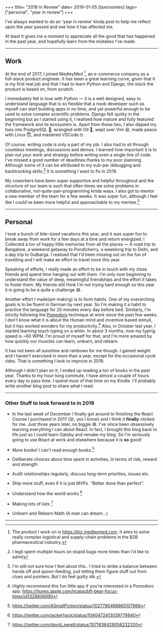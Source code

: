 +++
title= "2018 In Review"
date= 2019-01-05
[taxonomies]
tags=["personal", "year in review"]
+++

I've always wanted to do an 'year in review' kinda post to help me reflect upon the year passed and see how it has affected me.
<!-- more -->
At least it gives me a moment to appreciate all the good that has happened in the past year, and hopefully learn from the mistakes I've made.


---

## Work

At the end of 2017, I joined MedleyMed
[^1], an e-commerce company as a full-stack product engineer. It has been a great learning curve, given that it is my first real job and that I had to learn Python and Django, the stack the product is based on, from scratch.

I immediately fell in love with Python — it is a well designed, easy to understand language that is so flexible that a noob developer such as myself can start building apps in no time, and yet powerful enough to be used to solve complex scientific problems. Django felt quirky in the beginning but as I started using it, I realised how mature and fully featured the framework and its ecosystem is. Apart from these two, I also dipped my toes into PostgreSQL 🤞, wrangled with Git 💪, wept over Vim 😫, made peace with Linux 😇, and mastered VSCode 🤓.

Of course, writing code is only a part of my job. I also had to sit through countless meetings, discussions and demos. I learned how important it is to plan out your work and strategy before writing even a single line of code. I've missed a good number of deadlines thanks to my poor planning. Although some of it can be attributed to my sub-par debugging and backtracking skills.[^2] It is something I want to fix in 2019.

My coworkers have been super supportive and helpful throughout and the structure of our team is such that often times we solve problems in collaborative, not-quite-pair-programming kinda ways. I also got to mentor a new member of the team for a few weeks. It was super fun, although I feel like I could've been more helpful and approachable to my mentee.[^3]

---

## Personal

I took a bunch of bite-sized vacations this year, and it was super fun to break away from work for a few days at a time and return energized. I Collected a ton of happy little memories from all the places — A road trip to Bangalore, a weekend getaway to Pondicherry, a weeklong trip to Delhi, and a day trip to Gulbarga. I realised that I'd been missing out on the fun of travelling and I will make an effort to travel more this year.

Speaking of efforts, I really made an effort to be in touch with my close friends and spend time hanging out with them. I'm only now beginning to understand the value of deep, meaningful friendships and the effort it takes to foster them. My friends still think I'm not trying hard enough so this year it is going to be a quite a challenge 😅.

Another effort I made(am making) is to form habits. One of my overarching goals is to be fluent in German by next year.
So I'm making it a habit to practice the language for 20 minutes every day before bed.
Similarly, I'm strictly following the [Pomodoro](https://en.wikipedia.org/wiki/Pomodoro_Technique) technique at work since the past few weeks.
I don't know what it is about the Human mind and incentive based stimuli, but it has worked wonders for my productivity.[^4]
Also, in October last year, I started learning touch typing on a whim. In about 3 months, now my typing speed is ~60 WPM. I'm proud of myself for that, and I'm more amazed by how quickly our muscles can learn, unlearn, and relearn.

It has not been all sunshine and rainbows for me though. I gained weight and I haven't exercised in more than a year, except for the occasional cycle rides. That is something I look to improve in 2019.

Although I didn't plan on it, I ended up reading a ton of books in the past year. Thanks to my hour-long commute, I have almost a couple of hours every day to pass time. I spend most of that time on my Kindle. I'll probably write another blog post to share what I read.

---

### Other Stuff to look forward to in 2019

- In the last week of December I finally got around to finishing the React Course I purchased in 2017 (😲, yes I know) and I think it **finally** clicked for me. Just three years later, no biggie 😅. I've since been obsessively learning everything I can about React. In fact, I brought this blog back to life just so I could learn Gatsby and remake my blog. So I'm seriously going to use React at work and elsewhere because it is **so** good!

- More books! I can't read enough books.[^5]

- Deliberate choices about time spent in activities, in terms of risk, reward and strength

- Audit relationships regularly, discuss long-term priorities, issues etc.

- Ship more stuff, even if it is just MVPs. "Better done than perfect".

- Understand how the world works [^6]

- Making lots of lists [^7]

- Unlearn and Relearn Math (A man can dream...)

---

[^1]: The product I work on is <https://biz.medleymed.com>. It aims to solve really complex logistical and supply-chain problems in the B2B pharmaceutical industry.

[^3]: I'm still not sure how I feel about this.. I tried to strike a balance between hands off and spoon-feeding, just letting them figure stuff out from clues and pointers. But I do feel guilty idk.

[^2]: I legit spent multiple hours on stupid bugs more times than I'd like to admit

[^4]: Highly recommend this fun little app if you're interested in a Pomodoro app: <https://itunes.apple.com/in/app/bft-bear-focus-timer/id1328806990>

[^5]: <https://twitter.com/ASmallFiction/status/1027790488865107968>

[^6]: <https://twitter.com/jackerhack/status/1040472413039779840>

[^7]: <https://twitter.com/david_perell/status/1071836429058232320>